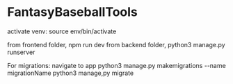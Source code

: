 # FantasyBaseballTools

activate venv: source env/bin/activate

from frontend folder, npm run dev
from backend folder, python3 manage.py runserver

For migrations:
navigate to app
python3 manage.py makemigrations --name migrationName
python3 manage,py migrate
